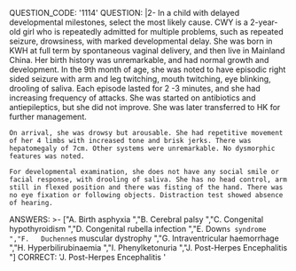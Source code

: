 QUESTION_CODE: '1114'
QUESTION: |2-
    In a child with delayed developmental milestones, select the most likely cause.    CWY is a 2-year-old girl who is repeatedly admitted for multiple problems, such as repeated seizure, drowsiness, with marked developmental delay. She was born in KWH at full term by spontaneous vaginal delivery, and then live in Mainland China. Her birth history was unremarkable, and had normal growth and development. In the 9th month of age, she was noted to have episodic right sided seizure with arm and leg twitching, mouth twitching, eye blinking, drooling of saliva. Each episode lasted for 2 -3 minutes, and she had increasing frequency of attacks. She was started on antibiotics and antiepileptics, but she did not improve. She was later transferred to HK for further management.   
      
    On arrival, she was drowsy but arousable. She had repetitive movement of her 4 limbs with increased tone and brisk jerks. There was hepatomegaly of 7cm. Other systems were unremarkable. No dysmorphic features was noted.   
      
    For developmental examination, she does not have any social smile or facial response, with drooling of saliva. She has no head control, arm still in flexed position and there was fisting of the hand. There was no eye fixation or following objects. Distraction test showed absence of hearing.  
ANSWERS: >-
  ["A.   Birth asphyxia  ","B.   Cerebral palsy  ","C.   Congenital
  hypothyroidism  ","D.   Congenital rubella infection  ","E.   Down`s syndrome 
  ","F.   Duchenne`s muscular dystrophy  ","G.   Intraventricular haemorrhage 
  ","H.   Hyperbilirubinaemia  ","I.   Phenylketonuria  ","J.   Post-Herpes
  Encephalitis  "]
CORRECT: 'J.   Post-Herpes Encephalitis  '
